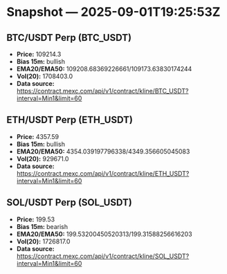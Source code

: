 # Snapshot — 2025-09-01T19:25:53Z

## BTC/USDT Perp (BTC_USDT)
- **Price:** 109214.3
- **Bias 15m:** bullish
- **EMA20/EMA50:** 109208.68369226661/109173.63830174244
- **Vol(20):** 1708403.0
- **Data source:** https://contract.mexc.com/api/v1/contract/kline/BTC_USDT?interval=Min1&limit=60

## ETH/USDT Perp (ETH_USDT)
- **Price:** 4357.59
- **Bias 15m:** bullish
- **EMA20/EMA50:** 4354.039197796338/4349.356605045083
- **Vol(20):** 929671.0
- **Data source:** https://contract.mexc.com/api/v1/contract/kline/ETH_USDT?interval=Min1&limit=60

## SOL/USDT Perp (SOL_USDT)
- **Price:** 199.53
- **Bias 15m:** bearish
- **EMA20/EMA50:** 199.53200450520313/199.31588256616203
- **Vol(20):** 1726817.0
- **Data source:** https://contract.mexc.com/api/v1/contract/kline/SOL_USDT?interval=Min1&limit=60
